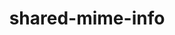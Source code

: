 ---
title: "shared-mime-info"
layout: cache
categories: [package, develop]
meta: {"compilers": ["gcc@=11.4.0"], "num_specs": 6, "num_specs_by_stack": {"e4s": 6, "root": 6}, "oss": ["ubuntu22.04"], "platforms": ["linux"], "stacks": ["e4s", "root"], "targets": ["x86_64_v3"], "versions": ["1.10"]}
spec_details: [{"compiler": "gcc@=11.4.0", "hash": "66vezf7eq6744gtsu4smukcde3zsdrb5", "os": "ubuntu22.04", "platform": "linux", "size": "-", "stacks": ["e4s", "root"], "target": "x86_64_v3", "variants": ["build_system=autotools"], "versions": ["1.10"]}, {"compiler": "gcc@=11.4.0", "hash": "7pik3yyskpx5in4uvgleul2n3hubq4d2", "os": "ubuntu22.04", "platform": "linux", "size": "-", "stacks": ["e4s", "root"], "target": "x86_64_v3", "variants": ["build_system=autotools"], "versions": ["1.10"]}, {"compiler": "gcc@=11.4.0", "hash": "itb7mbeqlzisgrrnqk7ik44cdyuhbbwn", "os": "ubuntu22.04", "platform": "linux", "size": "-", "stacks": ["e4s", "root"], "target": "x86_64_v3", "variants": ["build_system=autotools"], "versions": ["1.10"]}, {"compiler": "gcc@=11.4.0", "hash": "kk2zs43lxmefcyt4bm6lmqsz3d24y52q", "os": "ubuntu22.04", "platform": "linux", "size": "-", "stacks": ["e4s", "root"], "target": "x86_64_v3", "variants": ["build_system=autotools"], "versions": ["1.10"]}, {"compiler": "gcc@=11.4.0", "hash": "vpo4f6kg3byfrrmqyegacmj3cycb4rcr", "os": "ubuntu22.04", "platform": "linux", "size": "-", "stacks": ["e4s", "root"], "target": "x86_64_v3", "variants": ["build_system=autotools"], "versions": ["1.10"]}, {"compiler": "gcc@=11.4.0", "hash": "vrogoejdu7c2y3vawqm6xq47pkpdzerl", "os": "ubuntu22.04", "platform": "linux", "size": "-", "stacks": ["e4s", "root"], "target": "x86_64_v3", "variants": ["build_system=autotools"], "versions": ["1.10"]}]
---